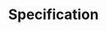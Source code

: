 ---
title: Specification
slug: '/cloud/specification'
description: 'This document describes the contract between the CLI and a cloud implementation.'
---